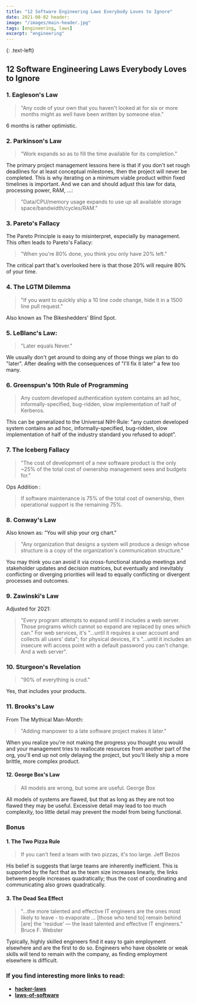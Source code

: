 ```yaml
---
title: "12 Software Engineering Laws Everybody Loves to Ignore"
date: 2021-08-02 header:
image: "/images/main-header.jpg"
tags: [engineering, laws]
excerpt: "engineering"
---
```

{: .text-left}
## 12 Software Engineering Laws Everybody Loves to Ignore

### 1. Eagleson's Law

<blockquote>
"Any code of your own that you haven't looked at for six or more months might as well have been written by someone else."
</blockquote>

6 months is rather optimistic.

### 2. Parkinson's Law

<blockquote>
"Work expands so as to fill the time available for its completion."
</blockquote>

The primary project management lessons here is that if you don't set rough deadlines for at least conceptual milestones, then
the project will never be completed. This is why iterating on a minimum viable product within fixed timelines is important.
And we can and should adjust this law for data, processing power, RAM, ...:

<blockquote>
"Data/CPU/memory usage expands to use up all available storage space/bandwidth/cycles/RAM."
</blockquote>

### 3. Pareto's Fallacy

The Pareto Principle is easy to misinterpret, especially by management. This often leads to Pareto's Fallacy:

<blockquote>
"When you're 80% done, you think you only have 20% left."
</blockquote>

The critical part that's overlooked here is that those 20% will require 80% of your time.

### 4. The LGTM Dilemma

<blockquote>
"If you want to quickly ship a 10 line code change, hide it in a 1500 line pull request."
</blockquote>

Also known as The Bikeshedders' Blind Spot.

### 5. LeBlanc's Law:

<blockquote>
"Later equals Never."
</blockquote>

We usually don't get around to doing any of those things we plan to do "later". After dealing with the consequences of "I'll
fix it later" a few too many.

### 6. Greenspun's 10th Rule of Programming

<blockquote>
Any custom developed authentication system contains an ad hoc, informally-specified, bug-ridden, slow implementation of half of Kerberos.
</blockquote>

This can be generalized to the Universal NIH-Rule: "any custom developed system contains an ad hoc, informally-specified,
bug-ridden, slow implementation of half of the industry standard you refused to adopt".

### 7. The Iceberg Fallacy

<blockquote>
"The cost of development of a new software product is the only ~25% of the total cost of ownership management sees and budgets for."
</blockquote>

Ops Addition :

<blockquote>
If software maintenance is 75% of the total cost of ownership, then operational support is the remaining 75%.
</blockquote>

### 8. Conway's Law

Also known as: "You will ship your org chart."

<blockquote>
"Any organization that designs a system will produce a design whose structure is a copy of the organization's communication structure."
</blockquote>

You may think you can avoid it via cross-functional standup meetings and stakeholder updates and decision matrices, but
eventually and inevitably conflicting or diverging priorities will lead to equally conflicting or divergent processes and
outcomes.

### 9. Zawinski's Law

Adjusted for 2021:

<blockquote>
"Every program attempts to expand until it includes a web server. Those programs which cannot so expand are replaced by ones which can."
For web services, it's "...until it requires a user account and collects all users' data"; for physical devices, it's "...until it includes an insecure wifi access point with a default password you can't change. And a web server".
</blockquote>

### 10. Sturgeon's Revelation

<blockquote>
"90% of everything is crud."
</blockquote>

Yes, that includes your products.

### 11. Brooks's Law

From The Mythical Man-Month:

<blockquote>
"Adding manpower to a late software project makes it later."
</blockquote>

When you realize you're not making the progress you thought you would and your management tries to reallocate resources from
another part of the org, you'll end up not only delaying the project, but you'll likely ship a more brittle, more complex
product.

#### 12. George Box's Law

<blockquote>
All models are wrong, but some are useful.
                            George Box
</blockquote>

All models of systems are flawed, but that as long as they are not too flawed they may be useful. Excessive detail may lead
to too much complexity, too little detail may prevent the model from being functional.

### Bonus

#### 1. The Two Pizza Rule

<blockquote>
If you can't feed a team with two pizzas, it's too large.
                                        Jeff Bezos
</blockquote>

His belief is suggests that large teams are inherently inefficient. This is supported by the fact that as the team size
increases linearly, the links between people increases quadratically; thus the cost of coordinating and communicating also
grows quadratically.

#### 3. The Dead Sea Effect

<blockquote>
"...the more talented and effective IT engineers are the ones most likely to leave - to evaporate ... [those who tend to] remain behind [are] the 'residue' — the least talented and effective IT engineers."
                                                                                                      Bruce F. Webster
</blockquote>

Typically, highly skilled engineers find it easy to gain employment elsewhere and are the first to do so. Engineers who have
obsolete or weak skills will tend to remain with the company, as finding employment elsewhere is difficult.

### If you find interesting more links to read:

- <strong> <a href="https://github.com/dwmkerr/hacker-laws#the-law-of-conservation-of-complexity-teslers-law">hacker-laws</a> </strong> 
- <strong> <a href="https://www.laws-of-software.com/">laws-of-software </a></strong> 
